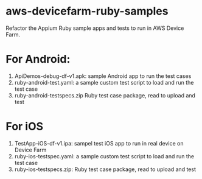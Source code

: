 # aws-devicefarm-ruby-samples
Refactor the Appium Ruby sample apps and tests to run in AWS Device Farm.

# For Android:
1. ApiDemos-debug-df-v1.apk:   sample Android app to run the test cases
2. ruby-android-test.yaml:     a sample custom test script to load and run the test case 
3. ruby-android-testspecs.zip  Ruby test case package, read to upload and test

# For iOS
1. TestApp-iOS-df-v1.ipa:      sampel test iOS app to run in real device on Device Farm
2. ruby-ios-testspec.yaml:     a sample custom test script to load and run the test case 
3. ruby-ios-testspecs.zip:     Ruby test case package, read to upload and test
